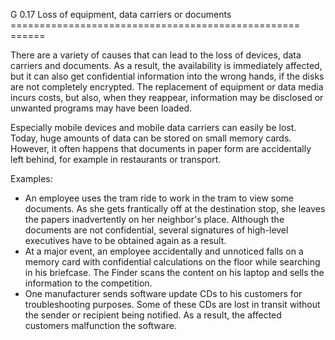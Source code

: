 G 0.17 Loss of equipment, data carriers or documents
================================================== ======

There are a variety of causes that can lead to the loss of devices, data carriers and documents. As a result, the availability is immediately affected, but it can also get confidential information into the wrong hands, if the disks are not completely encrypted. The replacement of equipment or data media incurs costs, but also, when they reappear, information may be disclosed or unwanted programs may have been loaded.

Especially mobile devices and mobile data carriers can easily be lost. Today, huge amounts of data can be stored on small memory cards. However, it often happens that documents in paper form are accidentally left behind, for example in restaurants or transport.

Examples:

* An employee uses the tram ride to work in the tram to view some documents. As she gets frantically off at the destination stop, she leaves the papers inadvertently on her neighbor's place. Although the documents are not confidential, several signatures of high-level executives have to be obtained again as a result.
* At a major event, an employee accidentally and unnoticed falls on a memory card with confidential calculations on the floor while searching in his briefcase. The Finder scans the content on his laptop and sells the information to the competition.
* One manufacturer sends software update CDs to his customers for troubleshooting purposes. Some of these CDs are lost in transit without the sender or recipient being notified. As a result, the affected customers malfunction the software.
